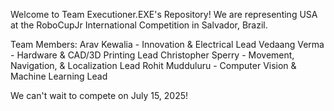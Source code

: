 Welcome to Team Executioner.EXE's Repository! We are representing USA at the RoboCupJr International Competition in Salvador, Brazil.  

Team Members:
Arav Kewalia - Innovation & Electrical Lead
Vedaang Verma - Hardware & CAD/3D Printing Lead
Christopher Sperry - Movement, Navigation, & Localization Lead
Rohit Mudduluru - Computer Vision & Machine Learning Lead

We can't wait to compete on July 15, 2025!
